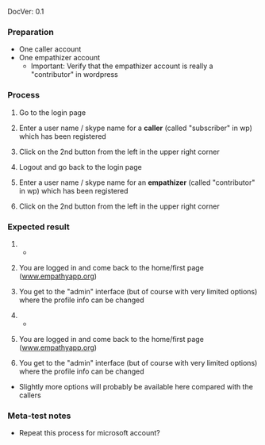 DocVer: 0.1


### Preparation

* One caller account
* One empathizer account
  * Important: Verify that the empathizer account is really a "contributor" in wordpress


### Process

1. Go to the login page
2. Enter a user name / skype name for a **caller** (called "subscriber" in wp) which has been registered
3. Click on the 2nd button from the left in the upper right corner

4. Logout and go back to the login page
5. Enter a user name / skype name for an **empathizer** (called "contributor" in wp) which has been registered
6. Click on the 2nd button from the left in the upper right corner


### Expected result

1. -
2. You are logged in and come back to the home/first page (www.empathyapp.org)
3. You get to the "admin" interface (but of course with very limited options) where the profile info can be changed

4. -
5. You are logged in and come back to the home/first page (www.empathyapp.org)
6. You get to the "admin" interface (but of course with very limited options) where the profile info can be changed
  * Slightly more options will probably be available here compared with the callers


### Meta-test notes

* Repeat this process for microsoft account?
